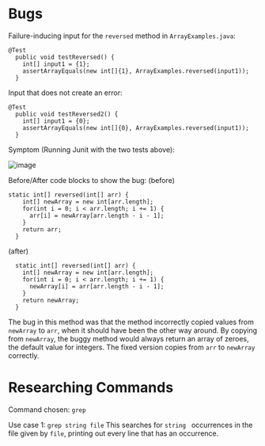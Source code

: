 # Bugs
Failure-inducing input for the `reversed` method in `ArrayExamples.java`:

```
@Test
  public void testReversed() {
    int[] input1 = {1};
    assertArrayEquals(new int[]{1}, ArrayExamples.reversed(input1));
  }
```

Input that does not create an error:

```
@Test
  public void testReversed2() {
    int[] input1 = {0};
    assertArrayEquals(new int[]{0}, ArrayExamples.reversed(input1));
  }
```

Symptom (Running Junit with the two tests above):

![image](https://github.com/aric-1/cse15l-lab-reports/assets/156359530/f2d22de4-f706-45d8-9ec3-91e9eed72d7d)

Before/After code blocks to show the bug:
(before)
```
static int[] reversed(int[] arr) {
    int[] newArray = new int[arr.length];
    for(int i = 0; i < arr.length; i += 1) {
      arr[i] = newArray[arr.length - i - 1];
    }
    return arr;
  }
```

(after)
```
  static int[] reversed(int[] arr) {
    int[] newArray = new int[arr.length];
    for(int i = 0; i < arr.length; i += 1) {
      newArray[i] = arr[arr.length - i - 1];
    }
    return newArray;
  }
```

The bug in this method was that the method incorrectly copied values from `newArray` to `arr`, when it should have been the other way around. 
By copying from `newArray`, the buggy method would always return an array of zeroes, the default value for integers. The fixed version
copies from `arr` to `newArray` correctly.

# Researching Commands
Command chosen: `grep`

Use case 1:
`grep string file`
This searches for `string ` occurrences in the file given by `file`, printing out every line that has an occurrence.

